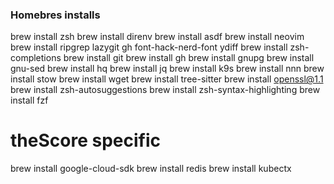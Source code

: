 ### Homebres installs

brew install zsh
brew install direnv
brew install asdf
brew install neovim
brew install ripgrep lazygit gh font-hack-nerd-font ydiff
brew install zsh-completions
brew install git
brew install gh
brew install gnupg
brew install gnu-sed
brew install hq
brew install jq
brew install k9s
brew install nnn
brew install stow
brew install wget
brew install tree-sitter
brew install openssl@1.1
brew install zsh-autosuggestions
brew install zsh-syntax-highlighting
brew install fzf

# theScore specific

brew install google-cloud-sdk
brew install redis
brew install kubectx
